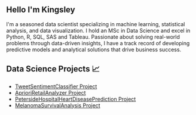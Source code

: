 ## Hello I'm Kingsley


I'm a seasoned data scientist specializing in machine learning, statistical analysis, and data visualization. I hold an MSc in Data Science and excel in Python, R, SQL, SAS and Tableau. Passionate about solving real-world problems through data-driven insights, I have a track record of developing predictive models and analytical solutions that drive business success. 


## Data Science Projects 📈
- [TweetSentimentClassifier Project](#TweetSentimentClassifier-project)
- [AprioriRetailAnalyzer Project](#AprioriRetailAnalyzer-project)
- [PetersideHospitalHeartDiseasePrediction Project](#PetersideHospitalHeartDiseasePrediction-project)
- [MelanomaSurvivalAnalysis Project](#MelanomaSurvivalAnalysis-project)





